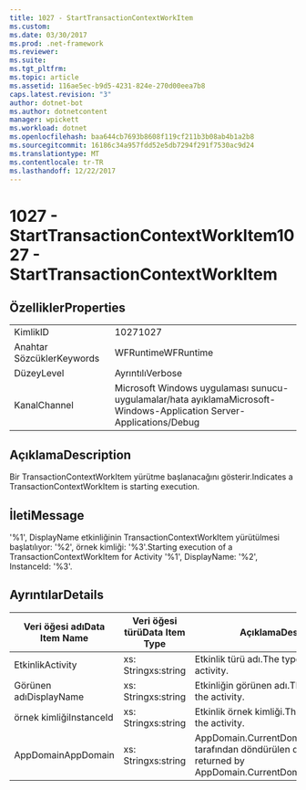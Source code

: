 ```yaml
---
title: 1027 - StartTransactionContextWorkItem
ms.custom: 
ms.date: 03/30/2017
ms.prod: .net-framework
ms.reviewer: 
ms.suite: 
ms.tgt_pltfrm: 
ms.topic: article
ms.assetid: 116ae5ec-b9d5-4231-824e-270d00eea7b8
caps.latest.revision: "3"
author: dotnet-bot
ms.author: dotnetcontent
manager: wpickett
ms.workload: dotnet
ms.openlocfilehash: baa644cb7693b8608f119cf211b3b08ab4b1a2b8
ms.sourcegitcommit: 16186c34a957fdd52e5db7294f291f7530ac9d24
ms.translationtype: MT
ms.contentlocale: tr-TR
ms.lasthandoff: 12/22/2017
---
```

# <a name="1027---starttransactioncontextworkitem"></a><span data-ttu-id="c9a33-102">1027 - StartTransactionContextWorkItem</span><span class="sxs-lookup"><span data-stu-id="c9a33-102">1027 - StartTransactionContextWorkItem</span></span>
## <a name="properties"></a><span data-ttu-id="c9a33-103">Özellikler</span><span class="sxs-lookup"><span data-stu-id="c9a33-103">Properties</span></span>  
  
|||  
|-|-|  
|<span data-ttu-id="c9a33-104">Kimlik</span><span class="sxs-lookup"><span data-stu-id="c9a33-104">ID</span></span>|<span data-ttu-id="c9a33-105">1027</span><span class="sxs-lookup"><span data-stu-id="c9a33-105">1027</span></span>|  
|<span data-ttu-id="c9a33-106">Anahtar Sözcükler</span><span class="sxs-lookup"><span data-stu-id="c9a33-106">Keywords</span></span>|<span data-ttu-id="c9a33-107">WFRuntime</span><span class="sxs-lookup"><span data-stu-id="c9a33-107">WFRuntime</span></span>|  
|<span data-ttu-id="c9a33-108">Düzey</span><span class="sxs-lookup"><span data-stu-id="c9a33-108">Level</span></span>|<span data-ttu-id="c9a33-109">Ayrıntılı</span><span class="sxs-lookup"><span data-stu-id="c9a33-109">Verbose</span></span>|  
|<span data-ttu-id="c9a33-110">Kanal</span><span class="sxs-lookup"><span data-stu-id="c9a33-110">Channel</span></span>|<span data-ttu-id="c9a33-111">Microsoft Windows uygulaması sunucu-uygulamalar/hata ayıklama</span><span class="sxs-lookup"><span data-stu-id="c9a33-111">Microsoft-Windows-Application Server-Applications/Debug</span></span>|  
  
## <a name="description"></a><span data-ttu-id="c9a33-112">Açıklama</span><span class="sxs-lookup"><span data-stu-id="c9a33-112">Description</span></span>  
 <span data-ttu-id="c9a33-113">Bir TransactionContextWorkItem yürütme başlanacağını gösterir.</span><span class="sxs-lookup"><span data-stu-id="c9a33-113">Indicates a TransactionContextWorkItem is starting execution.</span></span>  
  
## <a name="message"></a><span data-ttu-id="c9a33-114">İleti</span><span class="sxs-lookup"><span data-stu-id="c9a33-114">Message</span></span>  
 <span data-ttu-id="c9a33-115">'%1', DisplayName etkinliğinin TransactionContextWorkItem yürütülmesi başlatılıyor: '%2', örnek kimliği: '%3'.</span><span class="sxs-lookup"><span data-stu-id="c9a33-115">Starting execution of a TransactionContextWorkItem for Activity '%1', DisplayName: '%2', InstanceId: '%3'.</span></span>  
  
## <a name="details"></a><span data-ttu-id="c9a33-116">Ayrıntılar</span><span class="sxs-lookup"><span data-stu-id="c9a33-116">Details</span></span>  
  
|<span data-ttu-id="c9a33-117">Veri öğesi adı</span><span class="sxs-lookup"><span data-stu-id="c9a33-117">Data Item Name</span></span>|<span data-ttu-id="c9a33-118">Veri öğesi türü</span><span class="sxs-lookup"><span data-stu-id="c9a33-118">Data Item Type</span></span>|<span data-ttu-id="c9a33-119">Açıklama</span><span class="sxs-lookup"><span data-stu-id="c9a33-119">Description</span></span>|  
|--------------------|--------------------|-----------------|  
|<span data-ttu-id="c9a33-120">Etkinlik</span><span class="sxs-lookup"><span data-stu-id="c9a33-120">Activity</span></span>|<span data-ttu-id="c9a33-121">xs: String</span><span class="sxs-lookup"><span data-stu-id="c9a33-121">xs:string</span></span>|<span data-ttu-id="c9a33-122">Etkinlik türü adı.</span><span class="sxs-lookup"><span data-stu-id="c9a33-122">The type name of the activity.</span></span>|  
|<span data-ttu-id="c9a33-123">Görünen adı</span><span class="sxs-lookup"><span data-stu-id="c9a33-123">DisplayName</span></span>|<span data-ttu-id="c9a33-124">xs: String</span><span class="sxs-lookup"><span data-stu-id="c9a33-124">xs:string</span></span>|<span data-ttu-id="c9a33-125">Etkinliğin görünen adı.</span><span class="sxs-lookup"><span data-stu-id="c9a33-125">The display name of the activity.</span></span>|  
|<span data-ttu-id="c9a33-126">örnek kimliği</span><span class="sxs-lookup"><span data-stu-id="c9a33-126">InstanceId</span></span>|<span data-ttu-id="c9a33-127">xs: String</span><span class="sxs-lookup"><span data-stu-id="c9a33-127">xs:string</span></span>|<span data-ttu-id="c9a33-128">Etkinlik örnek kimliği.</span><span class="sxs-lookup"><span data-stu-id="c9a33-128">The instance id of the activity.</span></span>|  
|<span data-ttu-id="c9a33-129">AppDomain</span><span class="sxs-lookup"><span data-stu-id="c9a33-129">AppDomain</span></span>|<span data-ttu-id="c9a33-130">xs: String</span><span class="sxs-lookup"><span data-stu-id="c9a33-130">xs:string</span></span>|<span data-ttu-id="c9a33-131">AppDomain.CurrentDomain.FriendlyName tarafından döndürülen dize.</span><span class="sxs-lookup"><span data-stu-id="c9a33-131">The string returned by AppDomain.CurrentDomain.FriendlyName.</span></span>|
